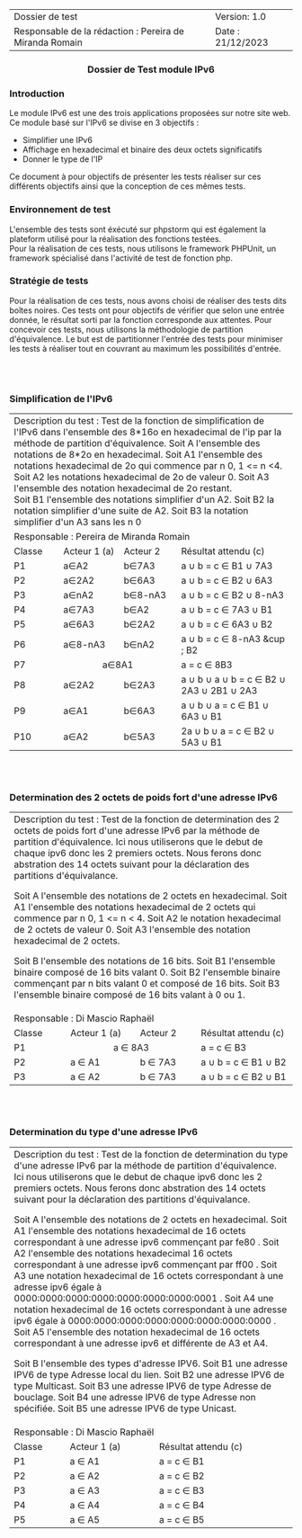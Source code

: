 
<table>
<tr> <td> Dossier de test</td> <td> Version: 1.0</td></tr>
<tr> <td> Responsable de la rédaction : Pereira de Miranda Romain </td> <td> Date : 21/12/2023</td></tr>
</table>
<h3 align="center"  ><strong> Dossier de Test module IPv6 </strong></h3>

<h3> Introduction </h3>

Le module IPv6 est une des trois applications proposées sur notre site web. <br>
Ce module basé sur l'IPv6 se divise en 3 objectifs :
<ul> 
<li> Simplifier une IPv6</li> 
<li> Affichage en hexadecimal et binaire des deux octets significatifs</li>
<li> Donner le type de l'IP </li>
</ul>
 Ce document à pour objectifs de présenter les tests réaliser sur ces différents objectifs ainsi que la conception de ces mêmes tests.

<h3> Environnement de test </h3>

L'ensemble des tests sont éxécuté sur phpstorm qui est également la plateform utilisé pour la réalisation des fonctions testées. <br>
Pour la réalisation de ces tests, nous utilisons le framework PHPUnit, un framework spécialisé dans l'activité de test de fonction php.

<h3> Stratégie de tests </h3>

Pour la réalisation de ces tests, nous avons choisi de réaliser des tests dits boîtes noires.
Ces tests ont pour objectifs de vérifier que selon une entrée donnée, le résultat sorti par la fonction corresponde aux attentes.
Pour concevoir ces tests, nous utilisons la méthodologie de partition d'équivalence.
Le but est de partitionner l'entrée des tests pour minimiser les tests à réaliser tout en couvrant au maximum les possibilités d'entrée.


<br><br>
<h3> Simplification de l'IPv6 </h3>
<table>
<tr> <td colspan="4"> 
Description du test : Test de la fonction de simplification de l'IPv6 dans l'ensemble des 8*16o en hexadecimal de l'ip par la méthode de partition d'équivalence.
Soit A l'ensemble des notations de 8*2o en hexadecimal. Soit A1 l'ensemble des notations hexadecimal de 2o qui commence par n 0, 1 <= n <4. Soit A2 les notations hexadecimal de 2o de valeur 0. Soit A3 l'ensemble des notation hexadecimal de 2o restant. <br>
Soit B1 l'ensemble des notations simplifier d'un A2. Soit B2 la notation simplifier d'une suite de A2. Soit B3 la notation simplifier d'un A3 sans les n 0
</td>
</tr>
<tr> <td colspan="4"> Responsable : Pereira de Miranda Romain</td> </tr>
<tr> <td> Classe </td> <td> Acteur 1 (a) </td>  <td> Acteur 2 </td> <td> Résultat attendu (c) </td></tr>
<tr> <td> P1 </td> <td> a∈A2 </td> <td> b∈7A3 </td> <td> a &cup; b = c ∈ B1 &cup; 7A3 </td></tr>
<tr> <td> P2 </td> <td> a∈2A2 </td> <td> b∈6A3</td> <td> a &cup; b = c ∈ B2 &cup; 6A3 </td></tr>
<tr> <td> P3 </td> <td> a∈nA2 </td> <td> b∈8-nA3 </td> <td> a &cup; b = c ∈ B2 &cup; 8-nA3</td></tr>
<tr> <td> P4 </td> <td> a∈7A3 </td> <td> b∈A2 </td> <td> a &cup; b = c ∈ 7A3 &cup; B1</td></tr>
<tr> <td> P5 </td> <td> a∈6A3 </td> <td> b∈2A2 </td> <td> a &cup; b = c ∈ 6A3 &cup; B2</td></tr>
<tr> <td> P6 </td> <td> a∈8-nA3</td> <td> b∈nA2 </td> <td> a &cup; b = c ∈ 8-nA3 &cup ; B2</td></tr>
<tr> <td> P7 </td> <td colspan = 2 align="center"> a∈8A1 </td> <td> a = c ∈ 8B3 </td></tr>
<tr> <td> P8 </td> <td> a∈2A2</td> <td> b∈2A3</td> <td> a &cup; b &cup; a &cup; b = c ∈ B2 &cup; 2A3 &cup; 2B1 &cup; 2A3</td></tr>
<tr> <td> P9 </td> <td> a∈A1 </td> <td> b∈6A3</td> <td> a &cup; b &cup; a = c ∈ B1 &cup; 6A3 &cup; B1 </td></tr>
<tr> <td> P10 </td> <td> a∈A2 </td> <td> b∈5A3 </td> <td> 2a &cup; b &cup; a = c ∈ B2 &cup; 5A3 &cup; B1 </td> </tr>
</table>


<br><br>
<h3> Determination des 2 octets de poids fort d'une adresse IPv6 </h3>
<table>
<tr> <td colspan="4">
Description du test : Test de la fonction de determination des 2 octets de poids fort d'une adresse IPv6 par la méthode de partition d'équivalence.
Ici nous utiliserons que le debut de chaque ipv6 donc les 2 premiers octets. Nous ferons donc abstration des 14 octets suivant pour la déclaration des partitions d'équivalance.

Soit A l'ensemble des notations de 2 octets en hexadecimal.
Soit A1 l'ensemble des notations hexadecimal de 2 octets qui commence par n 0, 1 <= n < 4.
Soit A2 le notation hexadecimal de 2 octets de valeur 0.
Soit A3 l'ensemble des notation hexadecimal de 2 octets. <br>

Soit B l'ensemble des notations de 16 bits.
Soit B1 l'ensemble binaire composé de 16 bits valant 0. 
Soit B2 l'ensemble binaire commençant par n bits valant 0 et composé de 16 bits. 
Soit B3 l'ensemble binaire composé de 16 bits valant à 0 ou 1.
</td>
</tr>
<tr> <td colspan="4"> Responsable : Di Mascio Raphaël</td> </tr>
<tr> <td> Classe </td> <td> Acteur 1 (a) </td>  <td> Acteur 2 </td> <td> Résultat attendu (c) </td></tr>
<tr> <td> P1 </td> <td colspan = 2 align="center"> a ∈ 8A3 </td> <td> a = c ∈ B3 </td></tr>
<tr> <td> P2 </td> <td> a ∈ A1 </td> <td> b ∈ 7A3 </td> <td> a &cup; b = c ∈ B1 &cup; B2 </td></tr>
<tr> <td> P3 </td> <td> a ∈ A2 </td> <td> b ∈ 7A3</td> <td> a &cup; b = c ∈ B2 &cup; B1 </td></tr>
</table>



<br><br>
<h3> Determination du type d'une adresse IPv6 </h3>
<table>
<tr> <td colspan="4">
Description du test : Test de la fonction de determination du type d'une adresse IPv6 par la méthode de partition d'équivalence.
Ici nous utiliserons que le debut de chaque ipv6 donc les 2 premiers octets. Nous ferons donc abstration des 14 octets suivant pour la déclaration des partitions d'équivalance.

Soit A l'ensemble des notations de 2 octets en hexadecimal.
Soit A1 l'ensemble des notations hexadecimal de 16 octets correspondant à une adresse ipv6 commençant par fe80 .
Soit A2 l'ensemble des notations hexadecimal 16 octets correspondant à une adresse ipv6 commençant par ff00 .
Soit A3 une notation hexadecimal de 16 octets correspondant à une adresse ipv6 égale à 0000:0000:0000:0000:0000:0000:0000:0001 .
Soit A4 une notation hexadecimal de 16 octets correspondant à une adresse ipv6 égale à 0000:0000:0000:0000:0000:0000:0000:0000 .
Soit A5 l'ensemble des notation hexadecimal de 16 octets correspondant à une adresse ipv6 et différente de A3 et A4. <br>

Soit B l'ensemble des types d'adresse IPV6.
Soit B1 une adresse IPV6 de type Adresse local du lien.
Soit B2 une adresse IPV6 de type Multicast.
Soit B3 une adresse IPV6 de type Adresse de bouclage.
Soit B4 une adresse IPV6 de type Adresse non spécifiée.
Soit B5 une adresse IPV6 de type Unicast.
</td>
</tr>
<tr> <td colspan="4"> Responsable : Di Mascio Raphaël</td> </tr>
<tr> <td> Classe </td> <td> Acteur 1 (a) </td> <td> Résultat attendu (c) </td></tr>
<tr> <td> P1 </td> <td> a ∈ A1 </td> <td> a = c ∈ B1 </td></tr>
<tr> <td> P2 </td> <td> a ∈ A2 </td> <td> a = c ∈ B2 </td></tr>
<tr> <td> P3 </td> <td> a ∈ A3 </td> <td> a = c ∈ B3 </td></tr>
<tr> <td> P4 </td> <td> a ∈ A4 </td> <td> a = c ∈ B4 </td></tr>
<tr> <td> P5 </td> <td> a ∈ A5 </td> <td> a = c ∈ B5 </td></tr>
</table>